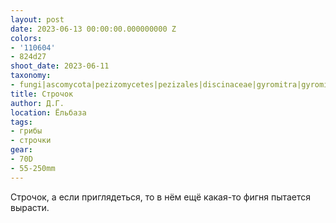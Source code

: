 ```yaml
---
layout: post
date: 2023-06-13 00:00:00.000000000 Z
colors:
- '110604'
- 824d27
shoot_date: 2023-06-11
taxonomy:
- fungi|ascomycota|pezizomycetes|pezizales|discinaceae|gyromitra|gyromitra esculenta
title: Строчок
author: Д.Г.
location: Ёльбаза
tags:
- грибы
- строчки
gear:
- 70D
- 55-250mm
---
```

Строчок, а если приглядеться, то в нём ещё какая-то фигня пытается вырасти.


